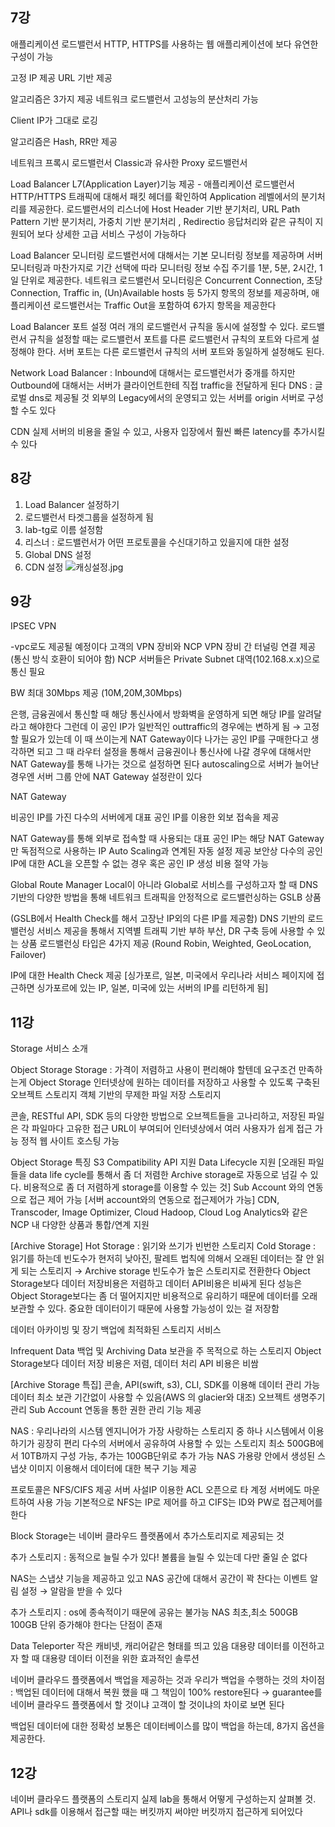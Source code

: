 ## 7강
애플리케이션 로드밸런서
HTTP, HTTPS를 사용하는 웹 애플리케이션에 보다 유연한 구성이 가능

고정 IP 제공
URL 기반 제공

알고리즘은 3가지 제공
네트워크 로드밸런서
고성능의 분산처리 가능

Client IP가 그대로 로깅

알고리즘은 Hash, RR만 제공

네트워크 프록시 로드밸런서
Classic과 유사한 Proxy 로드밸런서

Load Balancer
L7(Application Layer)기능 제공 - 애플리케이션 로드밸런서
HTTP/HTTPS 트래픽에 대해서 패킷 헤더를 확인하여 Application 레벨에서의 분기처리를 제공한다. 로드밸런서의 리스너에 Host Header 기반 분기처리, URL Path Pattern 기반 분기처리, 가중치 기반 분기처리 , Redirectio 응답처리와 같은 규칙이 지원되어 보다 상세한 고급 서비스 구성이 가능하다

Load Balancer 모니터링
로드밸런서에 대해서는 기본 모니터링 정보를 제공하며 서버 모니터링과 마찬가지로 기간 선택에 따라 모니터링 정보 수집 주기를 1분, 5분, 2시간, 1일 단위로 제공한다. 
네트워크 로드밸런서 모니터링은 Concurrent Connection, 초당 Connection, Traffic in, (Un)Available hosts 등 5가지 항목의 정보를 제공하며, 애플리케이션 로드밸런서는 Traffic Out을 포함하여 6가지 항목을 제공한다

Load Balancer 포트 설정
여러 개의 로드밸런서 규칙을 동시에 설정할 수 있다. 로드밸런서 규칙을 설정할 때는 로드밸런서 포트를 다른 로드밸런서 규칙의 포트와 다르게 설정해야 한다. 서버 포트는 다른 로드밸런서 규칙의 서버 포트와 동일하게 설정해도 된다.

Network Load Balancer : Inbound에 대해서는 로드밸런서가 중개를 하지만 Outbound에 대해서는 서버가 클라이언트한테 직접 traffic을 전달하게 된다
DNS : 글로벌 dns로 제공될 것
외부의 Legacy에서의 운영되고 있는 서버를 origin 서버로 구성할 수도 있다

CDN
실제 서버의 비용을 줄일 수 있고, 사용자 입장에서 훨씬 빠른 latency를 추가시킬 수 있다

## 8강
1. Load Balancer 설정하기
2. 로드밸런서 타겟그룹을 설정하게 됨
3. lab-tg로 이름 설정함
4. 리스너 : 로드밸런서가 어떤 프로토콜을 수신대기하고 있을지에 대한 설정
5. Global DNS 설정
6. CDN 설정
![캐싱설정.jpg](캐싱설정.jpg)

## 9강

IPSEC VPN

-vpc로도 제공될 예정이다
고객의 VPN 장비와 NCP VPN 장비 간 터널링 연결 제공(통신 방식 호환이 되어야 함)
NCP 서버들은 Private Subnet 대역(102.168.x.x)으로 통신 필요

BW 최대 30Mbps 제공 (10M,20M,30Mbps)

은행, 금융권에서 통신할 때
해당 통신사에서 방화벽을 운영하게 되면 해당 IP를 알려달라고 해야한다
그런데 이 공인 IP가 일반적인 outtraffic의 경우에는 변하게 됨 → 고정할 필요가 있는데 이 때 쓰이는게 NAT Gateway이다
나가는 공인 IP를 구매한다고 생각하면 되고 그 때 라우터 설정을 통해서 금융권이나 통신사에 나갈 경우에 대해서만 NAT Gateway를 통해 나가는 것으로 설정하면 된다
autoscaling으로 서버가 늘어난 경우엔 서버 그룹 안에 NAT Gateway 설정란이 있다

NAT Gateway

비공인 IP를 가진 다수의 서버에게 대표 공인 IP를 이용한 외보 접속을 제공

NAT Gateway를 통해 외부로 접속할 때 사용되는 대표 공인 IP는 해당 NAT Gateway만 독점적으로 사용하는 IP
Auto Scaling과 연계된 자동 설정 제공
보안상 다수의 공인 IP에 대한 ACL을 오픈할 수 없는 경우 혹은 공인 IP 생성 비용 절약 가능

Global Route Manager
Local이 아니라 Global로 서비스를 구성하고자 할 때
DNS 기반의 다양한 방법을 통해 네트워크 트래픽을 안정적으로 로드밸런싱하는 GSLB 상품

(GSLB에서 Health Check를 해서 고장난 IP외의 다른 IP를 제공함)
DNS 기반의 로드밸런싱 서비스 제공을 통해서 지역별 트래픽 기반 부하 부산, DR 구축 등에 사용할 수 있는 상품
로드밸런싱 타입은 4가지 제공 (Round Robin, Weighted, GeoLocation, Failover)

IP에 대한 Health Check 제공
[싱가포르, 일본, 미국에서 우리나라 서비스 페이지에 접근하면
싱가포르에 있는 IP, 일본, 미국에 있는 서버의 IP를 리턴하게 됨]

## 11강
Storage 서비스 소개

Object Storage
Storage : 가격이 저렴하고 사용이 편리해야 할텐데 요구조건 만족하는게 Object Storage
인터넷상에 원하는 데이터를 저장하고 사용할 수 있도록 구축된 오브젝트 스토리지
객체 기반의 무제한 파일 저장 스토리지

콘솔, RESTful API, SDK 등의 다양한 방법으로 오브젝트들을 고나리하고, 저장된 파일은 각 파일마다 고유한 접근 URL이 부여되어 인터넷상에서 여러 사용자가 쉽게 접근 가능
정적 웹 사이트 호스팅 가능

Object Storage 특징
S3 Compatibility API 지원
Data Lifecycle 지원 [오래된 파일들을 data life cycle를 통해서 좀 더 저렴한 Archive storage로 자동으로 넘길 수 있다. 비용적으로 좀 더 저렴하게 storage를 이용할 수 있는 것]
Sub Account 와의 연동으로 접근 제어 가능 [서버 account와의 연동으로 접근제어가 가능]
CDN, Transcoder, Image Optimizer, Cloud Hadoop, Cloud Log Analytics와 같은 NCP 내 다양한 상품과 통합/연계 지원

[Archive Storage]
Hot Storage : 읽기와 쓰기가 빈번한 스토리지
Cold Storage : 읽기를 하는데 빈도수가 현저히 낮아진, 팔레트 법칙에 의해서 오래된 데이터는 잘 안 읽게 되는 스토리지 → Archive storage 빈도수가 높은 스토리지로 전환한다
Object Storage보다 데이터 저장비용은 저렴하고 데이터 API비용은 비싸게 된다
성능은 Object Storage보다는 좀 더 떨어지지만 비용적으로 유리하기 때문에 데이터를 오래 보관할 수 있다. 중요한 데이터이기 때문에 사용할 가능성이 있는 걸 저장함

데이터 아카이빙 및 장기 백업에 최적화된 스토리지 서비스

Infrequent Data 백업 및 Archiving Data 보관을 주 목적으로 하는 스토리지
Object Storage보다 데이터 저장 비용은 저렴, 데이터 처리 API 비용은 비쌈

[Archive Storage 특집]
콘솔, API(swift, s3), CLI, SDK를 이용해 데이터 관리 가능
데이터 최소 보관 기간없이 사용할 수 있음(AWS 의 glacier와 대조)
오브젝트 생명주기 관리
Sub Account 연동을 통한 권한 관리 기능 제공

NAS  : 우리나라의 시스템 엔지니어가 가장 사랑하는 스토리지 중 하나
시스템에서 이용하기가 굉장히 편리
다수의 서버에서 공유하여 사용할 수 있는 스토리지
최소 500GB에서 10TB까지 구성 가능, 추가는 100GB단위로 추가 가능
NAS 가용량 안에서 생성된 스냅샷 이미지 이용해서 데이터에 대한 복구 기능 제공

프로토콜은 NFS/CIFS 제공
서버 사설IP 이용한 ACL 오픈으로 타 계정 서버에도 마운트하여 사용 가능
기본적으로 NFS는 IP로 제어를 하고 CIFS는 ID와 PW로 접근제어를 한다

Block Storage는 네이버 클라우드 플랫폼에서 추가스토리지로 제공되는 것

추가 스토리지 : 동적으로 늘릴 수가 있다!
볼륨을 늘릴 수 있는데 다만 줄일 순 없다

NAS는 스냅샷 기능을 제공하고 있고 NAS 공간에 대해서 공간이 꽉 찬다는 이벤트 알림 설정 → 알람을 받을 수 있다

추가 스토리지 : os에 종속적이기 때문에 공유는 불가능
NAS 최초,최소 500GB 100GB 단위 증가해야 한다는 단점이 존재

Data Teleporter
작은 캐비넷, 캐리어같은 형태를 띄고 있음
대용량 데이터를 이전하고자 할 때
대용량 데이터 이전을 위한 효과적인 솔루션

네이버 클라우드 플랫폼에서 백업을 제공하는 것과 우리가 백업을 수행하는 것의 차이점 :
백업된 데이터에 대해서 복원 했을 때 그 책임이 100% restore된다 → guarantee를 네이버 클라우드 플랫폼에서 할 것이냐
고객이 할 것이냐의 차이로 보면 된다

백업된 데이터에 대한 정확성
보통은 데이터베이스를 많이 백업을 하는데, 8가지 옵션을 제공한다.

## 12강
네이버 클라우드 플랫폼의 스토리지
실제 lab을 통해서 어떻게 구성하는지 살펴볼 것.
API나 sdk를 이용해서 접근할 때는 버킷까지 써야만 버킷까지 접근하게 되어있다
